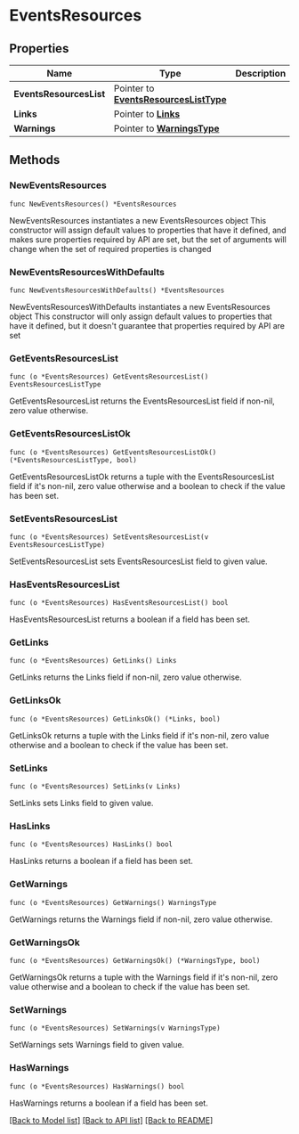 # EventsResources

## Properties

Name | Type | Description | Notes
------------ | ------------- | ------------- | -------------
**EventsResourcesList** | Pointer to [**EventsResourcesListType**](EventsResourcesListType.md) |  | [optional] 
**Links** | Pointer to [**Links**](Links.md) |  | [optional] 
**Warnings** | Pointer to [**WarningsType**](WarningsType.md) |  | [optional] 

## Methods

### NewEventsResources

`func NewEventsResources() *EventsResources`

NewEventsResources instantiates a new EventsResources object
This constructor will assign default values to properties that have it defined,
and makes sure properties required by API are set, but the set of arguments
will change when the set of required properties is changed

### NewEventsResourcesWithDefaults

`func NewEventsResourcesWithDefaults() *EventsResources`

NewEventsResourcesWithDefaults instantiates a new EventsResources object
This constructor will only assign default values to properties that have it defined,
but it doesn't guarantee that properties required by API are set

### GetEventsResourcesList

`func (o *EventsResources) GetEventsResourcesList() EventsResourcesListType`

GetEventsResourcesList returns the EventsResourcesList field if non-nil, zero value otherwise.

### GetEventsResourcesListOk

`func (o *EventsResources) GetEventsResourcesListOk() (*EventsResourcesListType, bool)`

GetEventsResourcesListOk returns a tuple with the EventsResourcesList field if it's non-nil, zero value otherwise
and a boolean to check if the value has been set.

### SetEventsResourcesList

`func (o *EventsResources) SetEventsResourcesList(v EventsResourcesListType)`

SetEventsResourcesList sets EventsResourcesList field to given value.

### HasEventsResourcesList

`func (o *EventsResources) HasEventsResourcesList() bool`

HasEventsResourcesList returns a boolean if a field has been set.

### GetLinks

`func (o *EventsResources) GetLinks() Links`

GetLinks returns the Links field if non-nil, zero value otherwise.

### GetLinksOk

`func (o *EventsResources) GetLinksOk() (*Links, bool)`

GetLinksOk returns a tuple with the Links field if it's non-nil, zero value otherwise
and a boolean to check if the value has been set.

### SetLinks

`func (o *EventsResources) SetLinks(v Links)`

SetLinks sets Links field to given value.

### HasLinks

`func (o *EventsResources) HasLinks() bool`

HasLinks returns a boolean if a field has been set.

### GetWarnings

`func (o *EventsResources) GetWarnings() WarningsType`

GetWarnings returns the Warnings field if non-nil, zero value otherwise.

### GetWarningsOk

`func (o *EventsResources) GetWarningsOk() (*WarningsType, bool)`

GetWarningsOk returns a tuple with the Warnings field if it's non-nil, zero value otherwise
and a boolean to check if the value has been set.

### SetWarnings

`func (o *EventsResources) SetWarnings(v WarningsType)`

SetWarnings sets Warnings field to given value.

### HasWarnings

`func (o *EventsResources) HasWarnings() bool`

HasWarnings returns a boolean if a field has been set.


[[Back to Model list]](../README.md#documentation-for-models) [[Back to API list]](../README.md#documentation-for-api-endpoints) [[Back to README]](../README.md)



